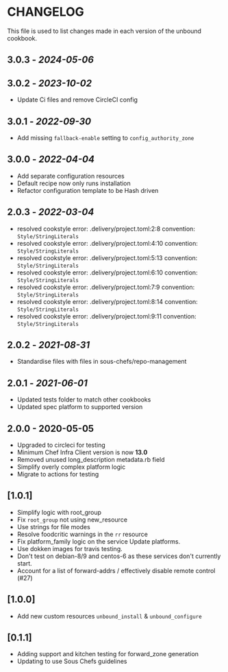 # CHANGELOG

This file is used to list changes made in each version of the unbound cookbook.

## 3.0.3 - *2024-05-06*

## 3.0.2 - *2023-10-02*

- Update Ci files and remove CircleCI config

## 3.0.1 - *2022-09-30*

- Add missing `fallback-enable` setting to `config_authority_zone`

## 3.0.0 - *2022-04-04*

- Add separate configuration resources
- Default recipe now only runs installation
- Refactor configuration template to be Hash driven

## 2.0.3 - *2022-03-04*

- resolved cookstyle error: .delivery/project.toml:2:8 convention: `Style/StringLiterals`
- resolved cookstyle error: .delivery/project.toml:4:10 convention: `Style/StringLiterals`
- resolved cookstyle error: .delivery/project.toml:5:13 convention: `Style/StringLiterals`
- resolved cookstyle error: .delivery/project.toml:6:10 convention: `Style/StringLiterals`
- resolved cookstyle error: .delivery/project.toml:7:9 convention: `Style/StringLiterals`
- resolved cookstyle error: .delivery/project.toml:8:14 convention: `Style/StringLiterals`
- resolved cookstyle error: .delivery/project.toml:9:11 convention: `Style/StringLiterals`

## 2.0.2 - *2021-08-31*

- Standardise files with files in sous-chefs/repo-management

## 2.0.1 - *2021-06-01*

- Updated tests folder to match other cookbooks
- Updated spec platform to supported version

## 2.0.0 - 2020-05-05

- Upgraded to circleci for testing
- Minimum Chef Infra Client version is now **13.0**
- Removed unused long_description metadata.rb field
- Simplify overly complex platform logic
- Migrate to actions for testing

## [1.0.1]

- Simplify logic with root_group
- Fix `root_group` not using new_resource
- Use strings for file modes
- Resolve foodcritic warnings in the `rr` resource
- Fix platform_family logic on the service Update platforms.
- Use dokken images for travis testing.
- Don't test on debian-8/9 and centos-6 as these services don't currently start.
- Account for a list of forward-addrs / effectively disable remote control (#27)

## [1.0.0]

- Add new custom resources `unbound_install` & `unbound_configure`

## [0.1.1]

- Adding support and kitchen testing for forward_zone generation
- Updating to use Sous Chefs guidelines
